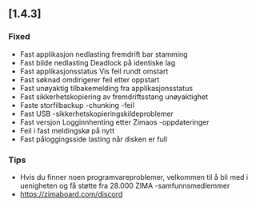 ## [1.4.3]
### Fixed
- Fast applikasjon nedlasting fremdrift bar stamming
- Fast bilde nedlasting Deadlock på identiske lag
- Fast applikasjonsstatus Vis feil rundt omstart
- Fast søknad omdirigerer feil etter oppstart
- Fast unøyaktig tilbakemelding fra applikasjonsstatus
- Fast sikkerhetskopiering av fremdriftsstang unøyaktighet
- Faste storfilbackup -chunking -feil
- Fast USB -sikkerhetskopieringskildeproblemer
- Fast versjon Logginnhenting etter Zimaos -oppdateringer
- Feil i fast meldingskø på nytt
- Fast påloggingsside lasting når disken er full
### Tips
- Hvis du finner noen programvareproblemer, velkommen til å bli med i uenigheten og få støtte fra 28.000 ZIMA -samfunnsmedlemmer
- <a href = "https://zimaboard.com/discord" target = "_ blank" style = "color: blue"> https://zimaboard.com/discord </a>
